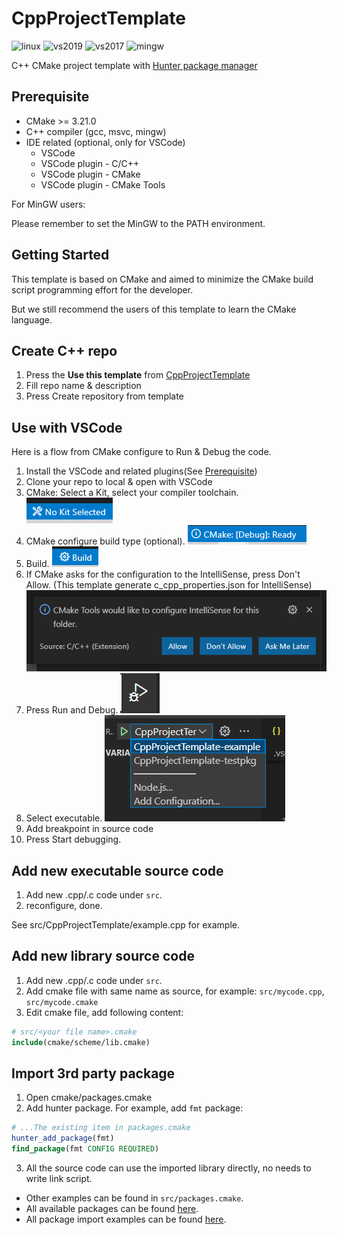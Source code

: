 # CppProjectTemplate

![linux](https://github.com/CHChang810716/CppProjectTemplate/actions/workflows/linux-build.yml/badge.svg?branch=test-pkg)
![vs2019](https://github.com/CHChang810716/CppProjectTemplate/actions/workflows/win2019-build.yml/badge.svg?branch=test-pkg)
![vs2017](https://github.com/CHChang810716/CppProjectTemplate/actions/workflows/win2017-build.yml/badge.svg?branch=test-pkg)
![mingw](https://github.com/CHChang810716/CppProjectTemplate/actions/workflows/mingw-build.yml/badge.svg?branch=test-pkg)

C++ CMake project template with [Hunter package manager](https://github.com/cpp-pm/hunter)

## Prerequisite

* CMake >= 3.21.0
* C++ compiler (gcc, msvc, mingw)
* IDE related (optional, only for VSCode)
  * VSCode
  * VSCode plugin - C/C++
  * VSCode plugin - CMake
  * VSCode plugin - CMake Tools

For MinGW users:

Please remember to set the MinGW to the PATH environment.

## Getting Started

This template is based on CMake and aimed to minimize the CMake build script programming effort for the developer.

But we still recommend the users of this template to learn the CMake language.

## Create C++ repo

1. Press the **Use this template** from [CppProjectTemplate](https://github.com/CHChang810716/CppProjectTemplate)
2. Fill repo name & description
3. Press Create repository from template

## Use with VSCode

Here is a flow from CMake configure to Run & Debug the code.

1. Install the VSCode and related plugins(See [Prerequisite](#Prerequisite))
2. Clone your repo to local & open with VSCode
3. CMake: Select a Kit, select your compiler toolchain. ![select kit](doc/No-Kit-Selected.PNG)
4. CMake configure build type (optional). ![CMake build type](doc/CMake-build-type.PNG)
5. Build. ![Build](doc/build.PNG)
6. If CMake asks for the configuration to the IntelliSense, press Don't Allow. (This template generate c_cpp_properties.json for IntelliSense) ![CMakeTools IntelliSense](doc/CMakeTools-intelliSense.PNG)
7. Press Run and Debug. ![Run and debug](doc/Run-and-debug.PNG)
8. Select executable. ![select executable](doc/Select-executable.PNG)
9. Add breakpoint in source code
10. Press Start debugging.

## Add new executable source code

1. Add new .cpp/.c code under ```src```.
2. reconfigure, done.

See src/CppProjectTemplate/example.cpp for example.

## Add new library source code

1. Add new .cpp/.c code under ```src```.
2. Add cmake file with same name as source, for example: ```src/mycode.cpp```, ```src/mycode.cmake```
3. Edit cmake file, add following content:

```cmake
# src/<your file name>.cmake
include(cmake/scheme/lib.cmake)
```

## Import 3rd party package

1. Open cmake/packages.cmake
2. Add hunter package. For example, add ```fmt``` package:
```cmake
# ...The existing item in packages.cmake
hunter_add_package(fmt)
find_package(fmt CONFIG REQUIRED)
```
3. All the source code can use the imported library directly, no needs to write link script.

* Other examples can be found in ```src/packages.cmake```.
* All available packages can be found [here](https://github.com/CHChang810716/hunter/blob/master/cmake/configs/default.cmake).
* All package import examples can be found [here](https://github.com/CHChang810716/hunter/tree/master/examples).

